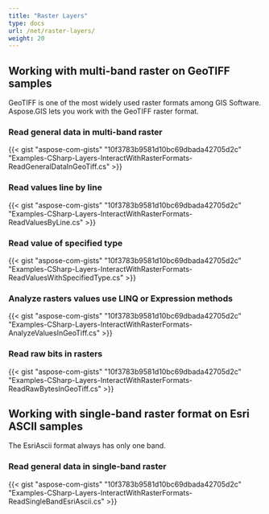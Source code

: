 ```yaml
---
title: "Raster Layers"
type: docs
url: /net/raster-layers/
weight: 20
---
```


## **Working with multi-band raster on GeoTIFF samples**
GeoTIFF is one of the most widely used raster formats among GIS Software. Aspose.GIS lets you work with the GeoTIFF raster format.
### **Read general data in multi-band raster**
{{< gist "aspose-com-gists" "10f3783b9581d10bc69dbada42705d2c" "Examples-CSharp-Layers-InteractWithRasterFormats-ReadGeneralDataInGeoTiff.cs" >}}
### **Read values line by line**
{{< gist "aspose-com-gists" "10f3783b9581d10bc69dbada42705d2c" "Examples-CSharp-Layers-InteractWithRasterFormats-ReadValuesByLine.cs" >}}
### **Read value of specified type**
{{< gist "aspose-com-gists" "10f3783b9581d10bc69dbada42705d2c" "Examples-CSharp-Layers-InteractWithRasterFormats-ReadValuesWithSpecifiedType.cs" >}}
### **Analyze rasters values use LINQ or Expression methods**


{{< gist "aspose-com-gists" "10f3783b9581d10bc69dbada42705d2c" "Examples-CSharp-Layers-InteractWithRasterFormats-AnalyzeValuesInGeoTiff.cs" >}}
### **Read raw bits in rasters**
{{< gist "aspose-com-gists" "10f3783b9581d10bc69dbada42705d2c" "Examples-CSharp-Layers-InteractWithRasterFormats-ReadRawBytesInGeoTiff.cs" >}}
## **Working with single-band raster format on Esri ASCII samples**
The EsriAscii format always has only one band.
### **Read general data in single-band raster**
{{< gist "aspose-com-gists" "10f3783b9581d10bc69dbada42705d2c" "Examples-CSharp-Layers-InteractWithRasterFormats-ReadSingleBandEsriAscii.cs" >}}




